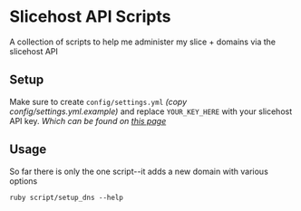 # Slicehost API Scripts

A collection of scripts to help me administer my slice + domains via the slicehost API

## Setup

Make sure to create `config/settings.yml` *(copy config/settings.yml.example)* and replace `YOUR_KEY_HERE` with your slicehost API key. *Which can be found on [this page][api-page]*

[api-page]: https://manage.slicehost.com/api

## Usage

So far there is only the one script--it adds a new domain with various options

	ruby script/setup_dns --help
